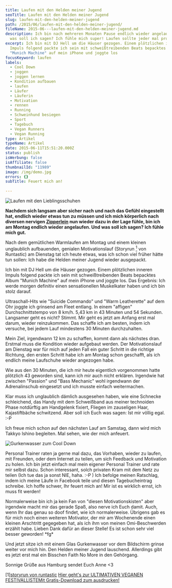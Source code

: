```yaml
---
title: Laufen mit den Helden meiner Jugend
seoTitle: Laufen mit den Helden meiner Jugend
slug: laufen-mit-den-helden-meiner-jugend
path: /2015/06/laufen-mit-den-helden-meiner-jugend/
fileName: 2015-06---laufen-mit-den-helden-meiner-jugend.md
description: Ich bin nach mehreren Monaten Pause endlich wieder angelaufen. Und
  was soll ich sagen? Ich fühle mich super! Laufen sollte jeder mal probieren.
excerpt: Ich bin mit DJ Hell um die Häuser gezogen. Einem plötzlichen inneren
  Impuls folgend packte ich sein mit schweißtreibenden Beats bepacktes Album
  "Munich Machine" auf mein iPhone und joggte los
focusKeyword: laufen
labels:
  - Cool Down
  - joggen
  - joggen lernen
  - Kondition aufbauen
  - laufen
  - Läufer
  - Läuferin
  - Motivation
  - rennen
  - Running
  - Schweinhund besiegen
  - Sport
  - Tagebuch
  - Vegan Runners
  - Vegan Running
type: Artikel
typeName: Artikel
date: 2015-06-11T15:51:20.000Z
status: publish
isWerbung: false
isAffiliate: false
thumbnailId: "11989"
image: /img/demo.jpg
errors: {}
subTitle: Feuert mich an!
  
---
```


![Laufen mit den Lieblingsschuhen](http://cardamonchai.com/wp-content/uploads/2015/06/IMG_5369-e1434036865202-640x640.jpg "Laufen mit den Lieblingsschuhen")

**Nachdem sich langsam aber sicher nach und nach das Gefühl eingestellt hat,
endlich wieder etwas tun zu müssen und ich mich körperlich nach diversen
nervigen [Zipperlein](/2014/11/auf-dem-weg-zur-tiefenentspannung/) nun wieder
dazu in der Lage fühle, bin ich am Montag endlich wieder angelaufen. Und was
soll ich sagen? Ich fühle mich gut.**

Nach dem gemütlichen Warmlaufen am Montag und einem kleinen unglaublich
aufbauenden, genialen Motivationslauf (Storyrun [<sup>1</sup>](#1) von
Runtastic) am Dienstag tat ich heute etwas, was ich schon viel früher hätte tun
sollen: Ich habe die Helden meiner Jugend wieder ausgepackt.

Ich bin mit DJ Hell um die Häuser gezogen. Einem plötzlichen inneren Impuls
folgend packte ich sein mit schweißtreibenden Beats bepacktes Album "Munich
Machine" auf mein iPhone und joggte los. Das Ergebnis: Ich werde morgen
definitiv einen sensationellen Muskelkater haben und ich bin stolz darauf.

Ultraschall-Hits wie "Suicide Commando" und "Warm Leatherette" auf dem Ohr
joggte ich grinsend am Fleet entlang. In einem "affigen" Durchschnittstempo von
8 km/h. 5,43 km in 43 Minuten und 54 Sekunden. Langsamer geht es nicht? Stimmt.
Mir geht es jetzt am Anfang erst mal darum, wieder reinzukommen. Das schaffe ich
am besten, indem ich versuche, bei jedem Lauf mindestens 30 Minuten
durchzuhalten.

Mein Ziel, irgendwann 12 km zu schaffen, kommt dann als nächstes dran. Erstmal
muss die Kondition wieder aufgebaut werden. Der Motivationslauf am Dienstag war
für mich auf jeden Fall ein guter Schritt in die richtige Richtung, den ersten
Schritt habe ich am Montag schon geschafft, als ich endlich meine Laufschuhe
wieder angezogen habe.

Wie aus den 30 Minuten, die ich mir heute eigentlich vorgenommen hatte plötzlich
43 geworden sind, kann ich mir auch nicht erklären. Irgendwie hat zwischen
"Passion" und "Bass Mechanic" wohl irgendwann der Adrenalinschub eingesetzt und
ich musste einfach weitermachen.

Klar muss ich unglaublich dämlich ausgesehen haben, wie eine Schnecke
schleichend, das Handy mit dem Schweißband aus meiner technoiden Phase
notdürftig am Handgelenk fixiert, Fliegen im zauseligen Haar, Kajastiftbäche
schwitzend. Aber soll ich Euch was sagen: Ist mir völlig egal. :-P

Ich freue mich schon auf den nächsten Lauf am Samstag, dann wird mich Takkyo
Ishino begleiten. Mal sehen, wie der mich anfeuert.

![Gurkenwasser zum Cool Down](http://cardamonchai.com/wp-content/uploads/2015/06/IMG_5370-640x640.jpg "Gurkenwasser zum Cool Down")

Personal Trainer raten ja gerne mal dazu, das Vorhaben, wieder zu laufen, mit
Freunden, oder dem Internet zu teilen, um sich Feedback und Motivation zu holen.
Ich bin jetzt einfach mal mein eigener Personal Trainer und rate mir selbst
dazu. Schon interessant, solch privaten Kram mit dem Netz zu teilen (Ich tue das
ja sonst NIE, haha. :-P ) Ich befolge meinen Ratschlag, indem ich meine Läufe in
Facebook teile und diesen Tagebucheintrag schreibe. Ich hoffe schwer, Ihr feuert
mich an! Mir ist es wirklich ernst, ich muss fit werden!

Normalerweise bin ich ja kein Fan von "diesen Motivationskisten" aber irgendwie
macht mir das gerade Spaß, also nerve ich Euch damit. Auch, wenn Ihr das genau
so doof findet, wie ich normalerweise. Übrigens gab es für mich noch einen
weiteren Motivator, der mir am Wochenende einen kleinen Arschtritt gegegeben
hat, als ich ihm von meinen Omi-Beschwerden erzählt habe. Lieben Dank dafür an
dieser Stelle! Es ist schon sehr viel besser geworden! \*fg\*

Und jetzt sitze ich mit einem Glas Gurkenwasser vor dem Bildschirm grinse weiter
vor mich hin. Den Helden meiner Jugend lauschend. Allerdings gibt es jetzt erst
mal ein Bisschen Faith No More in den Gehörgang.

Sonnige Grüße aus Hamburg sendet Euch Anne &lt;3

[1][storyrun von runtastic](http://blog.runtastic.com/de/runtastic-all-about/story-run-reise-zum-wunschgewicht/)
[Hier geht's zur ULTIMATIVEN VEGANEN FESTIVALLISTEMit Gratis-Download zum ausdrucken!](/2015/03/die-ultimative-vegane-festivalliste)

  